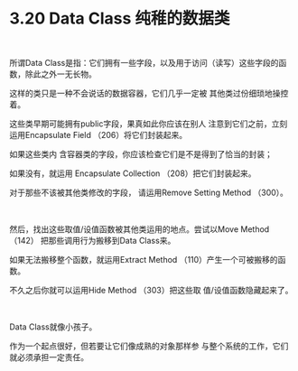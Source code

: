 # 3.20 Data Class 纯稚的数据类

<br>

所谓Data Class是指：它们拥有一些字段，以及用于访问（读写）这些字段的函 数，除此之外一无长物。

这样的类只是一种不会说话的数据容器，它们几乎一定被 其他类过份细琐地操控着。

这些类早期可能拥有public字段，果真如此你应该在别人 注意到它们之前，立刻运用Encapsulate Field （206）将它们封装起来。

如果这些类内 含容器类的字段，你应该检查它们是不是得到了恰当的封装；

如果没有，就运用 Encapsulate Collection （208）把它们封装起来。

对于那些不该被其他类修改的字段， 请运用Remove Setting Method （300）。

<br>

然后，找出这些取值/设值函数被其他类运用的地点。尝试以Move Method （142） 把那些调用行为搬移到Data Class来。

如果无法搬移整个函数，就运用Extract Method （110）产生一个可被搬移的函数。

不久之后你就可以运用Hide Method （303）把这些取 值/设值函数隐藏起来了。

<br>

Data Class就像小孩子。

作为一个起点很好，但若要让它们像成熟的对象那样参 与整个系统的工作，它们就必须承担一定责任。

<br>

